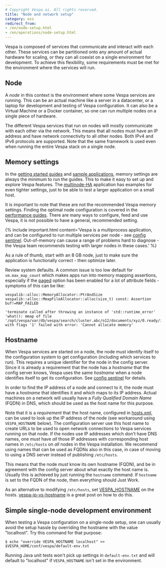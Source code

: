 ```yaml
---
# Copyright Vespa.ai. All rights reserved.
title: "Node and network setup"
category: oss
redirect_from:
- /en/node-setup.html
- /en/operations/node-setup.html
---
```


Vespa is composed of services that communicate and interact with each other.
These services can be partitioned onto any amount of actual hardware for scaling,
or they can all coexist on a single environment for development.
To achieve this flexibility,
some requirements must be met for the environment where the services will run.

## Node

A *node* in this context is the environment where some Vespa services are running.
This can be an actual machine like a server in a datacenter,
or a laptop for development and testing of Vespa configuration.
It can also be a Virtual Machine or a Docker container,
so one can run multiple nodes on a single piece of hardware.

The different Vespa services that run on nodes will mostly communicate with each other via the network.
This means that all nodes must have an IP address and have network connectivity to all other nodes.
Both IPv4 and IPv6 protocols are supported.
Note that the same framework is used even when running the entire Vespa stack on a single node.

## Memory settings

In the [getting started guides](/en/getting-started.html)
and [sample applications](https://github.com/vespa-engine/sample-apps),
memory settings are always the minimum to run the guides.
This to make it easy to set up and explore Vespa features.
The [multinode-HA](https://github.com/vespa-engine/sample-apps/tree/master/examples/operations/multinode-HA) application has examples for even tighter settings,
just to be able to test a larger application on a small host.

It is important to note that these are
not the recommended Vespa memory settings.
Finding the optimal node configuration is covered in the [performance guides](/en/performance/index.html).
There are many ways to configure, feed and use Vespa, it is not possible to have a general, recommended setting.

{% include important.html content='Vespa is a multiprocess application,
and can be configured to run multiple services per node - see [config sentinel](/en/operations-selfhosted/config-sentinel.html).
Out-of-memory can cause a range of problems hard to diagnose -
the Vespa team recommends testing with larger nodes in these cases.' %}

As a rule of thumb, start with an 8 GB node,
just to make sure the application is functionally correct - then optimize later.

Review system defaults.
A common issue is too low default for `vm.max_map_count`
which makes apps run into memory mapping assertions,
especially if the [paged](/en/attributes.html#paged-attributes) option
has been enabled for a lot of attribute fields -
symptoms of this can be like:

```
vespalib::alloc::MemoryAllocator::PtrAndSize vespalib::alloc::MmapFileAllocator::alloc(size_t) const: Assertion buf!=MAP_FAILED
```
```
'terminate called after throwing an instance of 'std::runtime_error' 'what(): mmap of file '/opt/vespa/var/db/vespa/search/cluster.abc/n12/documents/xyz/0.ready/index/index.fusion.43/field123/boolocc.bdat' with flags '1' failed with error: 'Cannot allocate memory'
```

## Hostname

When Vespa services are started on a node, the node must identify
itself to the configuration system to get configuration (including which services to run).
This requires a unique identifier for the node in the config server.
Since it is already a requirement that the node has a *hostname* that the config server knows,
Vespa uses the same *hostname* when a node identifies itself to get its configuration.
See [config sentinel](/en/operations-selfhosted/config-sentinel.html) for details.

In order to find the IP address of a node and connect to it,
the node must have a *hostname* that identifies it and which maps to its IP address.
Actual machines on a network will usually have a *Fully Qualified Domain Name* (FQDN) in DNS,
which should be used as the host name for this purpose.

Note that it is a *requirement* that the host name,
configured in [hosts.xml](/en/reference/hosts.html),
can be used to look up the IP address of the node (see workaround using `VESPA_HOSTNAME` below).
The configuration server use this host name to create URLs
to be used to open network connections to Vespa services running on that node.
If the nodes use IP addresses which don't have DNS names, one *must* have *all*
those IP addresses with corresponding host names in
`/etc/hosts` on *all* nodes in the Vespa installation.
We recommend using names that can be used as FQDNs also in this case,
in case of moving to using a DNS server instead of publishing `/etc/hosts`.

This means that the node *must* know its own hostname (FQDN),
and be in agreement with the config server about what exactly the host name is.
Usually this is achieved by just running the `hostname` command.
If `hostname` is set to the FQDN of the node, then everything should Just Work.

As an alternative to modifying `/etc/hosts`,
set [VESPA_HOSTNAME](/en/operations-selfhosted/files-processes-and-ports.html#environment-variables)
on the hosts.
[vespa-ip-vs-hostname](https://www.jocas.lt/journal/articles/vespa-ip-vs-hostname/)
is a great post on how to do this.

## Simple single-node development environment

When testing a Vespa configuration on a single-node setup,
one can usually avoid the setup hassle by overriding the hostname with the value "localhost".
Try this command for that purpose:

```
$ echo "override VESPA_HOSTNAME localhost" >> $VESPA_HOME/conf/vespa/default-env.txt
```

Running Java unit tests won't pick up settings in `default-env.txt`
and will default to "localhost" if `VESPA_HOSTNAME` isn't set in the environment.
